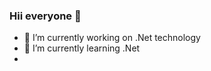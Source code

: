 ### Hii everyone 👋



- 🔭 I’m currently working on .Net technology
- 🌱 I’m currently learning .Net
- <!--
- 👯 I’m looking to collaborate on ...
- 🤔 I’m looking for help with ...
- 💬 Ask me about ...
- 📫 How to reach me: ...
- 😄 Pronouns: ...
- ⚡ Fun fact: ...
-->
